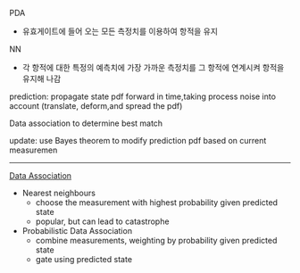 PDA 
- 유효게이트에 들어 오는 모든 측정치를 이용하여 항적을 유지 



NN
- 각 항적에 대한 특정의 예측치에 가장 가까운 측정치를 그 항적에 연계시켜 항적을 유지해 나감 


prediction: propagate state pdf forward in time,taking process noise into account (translate, deform,and spread the pdf)

Data association to determine best match

update: use Bayes theorem to modify prediction pdf based on current measuremen

---

[Data Association](http://luthuli.cs.uiuc.edu/~daf/tutorials/activity/Trackingbasicsblock.pdf)
- Nearest neighbours
    - choose the measurement with highest probability given predicted state
    - popular, but can lead to catastrophe
- Probabilistic Data Association
    - combine measurements, weighting by probability given predicted state
    - gate using predicted state